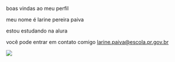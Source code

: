 boas vindas ao meu perfil

meu nome é larine pereira paiva

estou estudando na alura

você pode entrar em contato comigo
larine.paiva@escola.pr.gov.br

![](https://media.tenor.com/M6uftZhRyjkAAAAd/byuntear-dog.gif)

